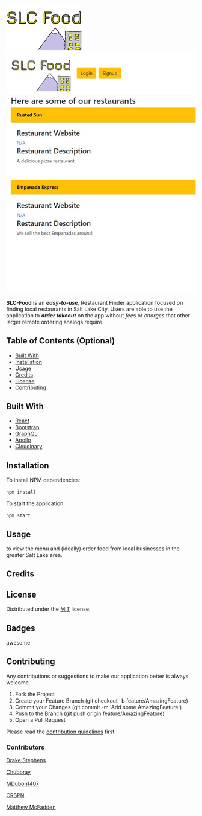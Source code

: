![logo](client/public/images/slc-food.png) ![demo](client/public/images/SLC-Food.jpg)

**SLC-Food** is an ***easy-to-use***, Restaurant Finder application focused on finding local restaurants in Salt Lake City. Users are able to use the application to ***order takeout*** on the app without *fees* or *charges* that other larger remote ordering analogs require.

## Table of Contents (Optional)

* [Built With](#built-with)
* [Installation](#installation)
* [Usage](#usage)
* [Credits](#credits)
* [License](#license)
* [Contributing](#contributing)

## Built With
* [React](https://reactjs.org/)
* [Bootstrap](https://getbootstrap.com)
* [GraphQL](https://graphql.org/)
* [Apollo](https://www.apollographql.com/docs/react/)
* [Cloudinary](https://cloudinary.com/)

## Installation

To install NPM dependencies: 

`npm install`

To start the application:

`npm start`

## Usage 

to view the menu and (ideally) order food from local businesses in the greater Salt Lake area.


## Credits


## License
Distributed under the [MIT](https://choosealicense.com/licenses/mit/) license. 

## Badges
awesome

## Contributing
Any contributions or suggestions to make our application better is always welcome. 

1. Fork the Project
2. Create your Feature Branch (git checkout -b feature/AmazingFeature)
3. Commit your Changes (git commit -m 'Add some AmazingFeature')
4. Push to the Branch (git push origin feature/AmazingFeature)
5. Open a Pull Request

Please read the [contribution guidelines](contributing.md) first.

### Contributors
[Drake Stephens](https://github.com/DrakeStephens)

[Chubbray](https://github.com/Chubbray)

[MDubon1407](https://github.com/mdubon1407)

[CRSPN](https://github.com/CRSPN)

[Matthew McFadden](https://github.com/MatthewMcFadden)